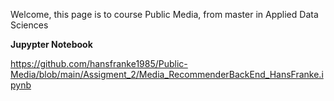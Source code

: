 Welcome, this page is to course Public Media, from master in Applied Data Sciences

**Jupypter Notebook**

https://github.com/hansfranke1985/Public-Media/blob/main/Assigment_2/Media_RecommenderBackEnd_HansFranke.ipynb
